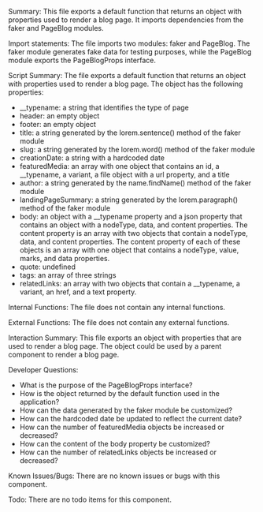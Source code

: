 Summary:
This file exports a default function that returns an object with properties used to render a blog page. It imports dependencies from the faker and PageBlog modules.

Import statements:
The file imports two modules: faker and PageBlog. The faker module generates fake data for testing purposes, while the PageBlog module exports the PageBlogProps interface.

Script Summary:
The file exports a default function that returns an object with properties used to render a blog page. The object has the following properties:
- __typename: a string that identifies the type of page
- header: an empty object
- footer: an empty object
- title: a string generated by the lorem.sentence() method of the faker module
- slug: a string generated by the lorem.word() method of the faker module
- creationDate: a string with a hardcoded date
- featuredMedia: an array with one object that contains an id, a __typename, a variant, a file object with a url property, and a title
- author: a string generated by the name.findName() method of the faker module
- landingPageSummary: a string generated by the lorem.paragraph() method of the faker module
- body: an object with a __typename property and a json property that contains an object with a nodeType, data, and content properties. The content property is an array with two objects that contain a nodeType, data, and content properties. The content property of each of these objects is an array with one object that contains a nodeType, value, marks, and data properties.
- quote: undefined
- tags: an array of three strings
- relatedLinks: an array with two objects that contain a __typename, a variant, an href, and a text property.

Internal Functions:
The file does not contain any internal functions.

External Functions:
The file does not contain any external functions.

Interaction Summary:
This file exports an object with properties that are used to render a blog page. The object could be used by a parent component to render a blog page.

Developer Questions:
- What is the purpose of the PageBlogProps interface?
- How is the object returned by the default function used in the application?
- How can the data generated by the faker module be customized?
- How can the hardcoded date be updated to reflect the current date?
- How can the number of featuredMedia objects be increased or decreased?
- How can the content of the body property be customized?
- How can the number of relatedLinks objects be increased or decreased? 

Known Issues/Bugs:
There are no known issues or bugs with this component.

Todo:
There are no todo items for this component.